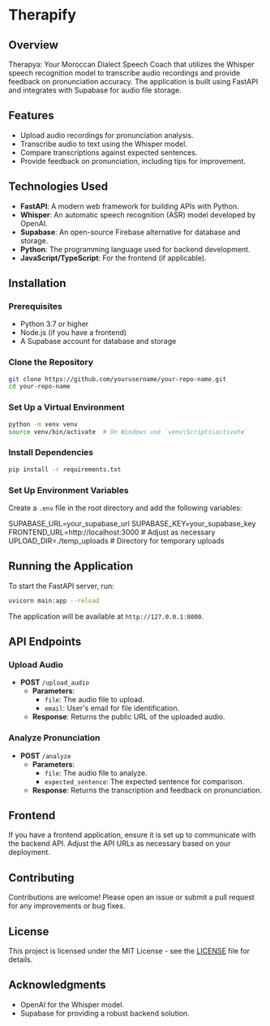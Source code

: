 # Therapify 

## Overview
Therapya: Your Moroccan Dialect Speech Coach that utilizes the Whisper speech recognition model to transcribe audio recordings and provide feedback on pronunciation accuracy. The application is built using FastAPI and integrates with Supabase for audio file storage.

## Features
- Upload audio recordings for pronunciation analysis.
- Transcribe audio to text using the Whisper model.
- Compare transcriptions against expected sentences.
- Provide feedback on pronunciation, including tips for improvement.

## Technologies Used
- **FastAPI**: A modern web framework for building APIs with Python.
- **Whisper**: An automatic speech recognition (ASR) model developed by OpenAI.
- **Supabase**: An open-source Firebase alternative for database and storage.
- **Python**: The programming language used for backend development.
- **JavaScript/TypeScript**: For the frontend (if applicable).

## Installation

### Prerequisites
- Python 3.7 or higher
- Node.js (if you have a frontend)
- A Supabase account for database and storage

### Clone the Repository
```bash
git clone https://github.com/yourusername/your-repo-name.git
cd your-repo-name
```

### Set Up a Virtual Environment
```bash
python -m venv venv
source venv/bin/activate  # On Windows use `venv\Scripts\activate`
```

### Install Dependencies
```bash
pip install -r requirements.txt
```

### Set Up Environment Variables
Create a `.env` file in the root directory and add the following variables:

SUPABASE_URL=your_supabase_url
SUPABASE_KEY=your_supabase_key
FRONTEND_URL=http://localhost:3000  # Adjust as necessary
UPLOAD_DIR=./temp_uploads  # Directory for temporary uploads

## Running the Application
To start the FastAPI server, run:
```bash
uvicorn main:app --reload
```
The application will be available at `http://127.0.0.1:8000`.

## API Endpoints

### Upload Audio
- **POST** `/upload_audio`
  - **Parameters**: 
    - `file`: The audio file to upload.
    - `email`: User's email for file identification.
  - **Response**: Returns the public URL of the uploaded audio.

### Analyze Pronunciation
- **POST** `/analyze`
  - **Parameters**: 
    - `file`: The audio file to analyze.
    - `expected_sentence`: The expected sentence for comparison.
  - **Response**: Returns the transcription and feedback on pronunciation.

## Frontend
If you have a frontend application, ensure it is set up to communicate with the backend API. Adjust the API URLs as necessary based on your deployment.

## Contributing
Contributions are welcome! Please open an issue or submit a pull request for any improvements or bug fixes.

## License
This project is licensed under the MIT License - see the [LICENSE](LICENSE) file for details.

## Acknowledgments
- OpenAI for the Whisper model.
- Supabase for providing a robust backend solution.
